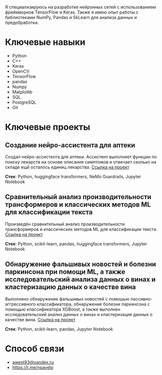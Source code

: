 Я специализируюсь на разработке нейронных сетей с использованием фреймворков TensorFlow и Keras. Также я имею опыт работы с библиотеками NumPy, Pandas и SkLearn для анализа данных и предобработки.

<h1><b>Ключевые навыки</b></h1>

  - Python
  - C++
  - Keras
  - OpenCV
  - TensorFlow
  - pandas
  - Numpy
  - Matplotlib
  - SQL
  - PostgreSQL
  - Git

<h1><b>Ключевые проекты</b></h1>

  <h2><b>Создание нейро-ассистента для аптеки</b></h2>
  
  Создал нейро-ассистента для аптеки. Ассистент выполняет функции по поиску лекарств на основе описания симптомов и отвечает сколько на складе ещё осталось единиц лекарства. [Ссылка на проект](https://github.com/awest93/RAG-with-NeMo-guardrails)

  <b>Стек</b>: Python, huggingface transformers, NeMo Guardrails, Jupyter Notebook
  
  <h2><b>Сравнительный анализ производительности трансформеров и классических методов ML для классификации текста</b></h2>
  
  Произведён сравнительный анализ производительности трансформеров и классических методов ML для классификации текста. [Ссылка на проект](https://github.com/awest93/comparative_study_of_transformers_and_classic_ML_methods_for_text_classification)

  <b>Стек</b>: Python, scikit-learn, pandas, huggingface transformers, Jupyter Notebook
  
  <h2><b>Обнаружение фальшивых новостей и болезни паркинсона при помощи ML, а также исследовательский анализа данных о винах и кластеризацию данных о качестве вина</b></h2>
  
  Выполнено обнаружение фальшивых новостей с помошью пассивно-аггрессивного классификатора, обнаружение болезни паркинсона с помощью классификатора XGBoost, а также выполнен исследовательский анализ данных о винах и кластеризация данных о качестве вина. [Ссылка на проект](https://github.com/awest93/classification-tasks-and-EDA-example)
  
  <b>Стек</b>: Python, scikit-learn, pandas, Jupyter Notebook

<h1><b>Способ связи</b></h1>

  - awest93@yandex.ru
  - https://t.me/npavelp

<!--
**awest93/awest93** is a ✨ _special_ ✨ repository because its `README.md` (this file) appears on your GitHub profile.

Here are some ideas to get you started:

- 🔭 I’m currently working on ...
- 🌱 I’m currently learning ...
- 👯 I’m looking to collaborate on ...
- 🤔 I’m looking for help with ...
- 💬 Ask me about ...
- 📫 How to reach me: ...
- 😄 Pronouns: ...
- ⚡ Fun fact: ...
-->
